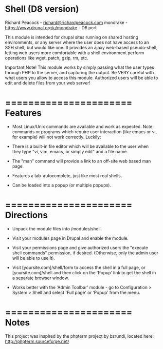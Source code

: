 Shell (D8 version)
================================
Richard Peacock - richard@richardpeacock.com
mondrake - https://www.drupal.org/u/mondrake - D8 port

This module is intended for drupal sites running on shared hosting
environments, or any server where the user does not have access to an SSH
shell, but would like one.
It provides an ajaxy web-based pseudo-shell, letting web users more comfortable
with a shell environment perform operations like wget, patch, gzip, rm, etc.

Important Note! This module works by simply passing what the user types through
PHP to the server, and capturing the output.  Be VERY careful with what users
you allow to access this module.  Authorized users will be able to edit and
delete files from your web server!

======================
Features
======================

+ Most Linux/Unix commands are available and work as expected.  Note: commands
  or programs which require user interaction (like emacs or vi, for example)
  will not work correctly.  Luckily:

+ There is a built-in file editor which will be available to the user when they
  type "vi, vim, emacs, or simply edit" and a file name.

+ The "man" command will provide a link to an off-site web based man page.

+ Features a tab-autocomplete, just like most real shells.

+ Can be loaded into a popup (or multiple popups).

======================
Directions
======================

- Unpack the module files into /modules/shell.

- Visit your modules page in Drupal and enable the module.

- Visit your permissions page and give authorized users the
  "execute shell commands" permission, if desired.  (Otherwise, only the
  admin user will be able to use it).

- Visit [yoursite.com]/shell/form to access the shell in a full page, or
  [yoursite.com]/shell and then click on the 'Popup' link to get the shell in
  a separate browser window.

- Works better with the 'Admin Toolbar' module - go to Configuration > System >
  Shell and select 'Full page' or 'Popup' from the menu.

======================
Notes
======================

This project was inspired by the phpterm project by bzrundi,
located here: http://phpterm.sourceforge.net/
